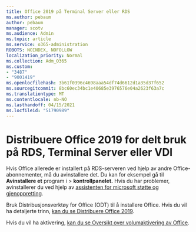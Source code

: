 ```yaml
---
title: Office 2019 på Terminal Server eller RDS
ms.author: pebaum
author: pebaum
manager: scotv
ms.audience: Admin
ms.topic: article
ms.service: o365-administration
ROBOTS: NOINDEX, NOFOLLOW
localization_priority: Normal
ms.collection: Adm_O365
ms.custom:
- "3487"
- "9001419"
ms.openlocfilehash: 3b61f0396c4698aaa54df74d6612d1a35d37f652
ms.sourcegitcommit: 8bc60ec34bc1e40685e3976576e04a2623f63a7c
ms.translationtype: MT
ms.contentlocale: nb-NO
ms.lasthandoff: 04/15/2021
ms.locfileid: "51790989"
---
```

# <a name="deploying-office-2019-for-shared-use-on-rds-terminal-server-or-vdi"></a>Distribuere Office 2019 for delt bruk på RDS, Terminal Server eller VDI

Hvis Office allerede er installert på RDS-serveren ved hjelp av andre Office-abonnementer, må du avinstallere det. Du kan for eksempel gå til **Avinstallere et** program i  >  **kontrollpanelet.** Hvis du har problemer, avinstallerer du ved hjelp av [assistenten for microsoft støtte og gjenoppretting](https://aka.ms/SARA-OfficeUninstall-Alchemy). 

Bruk Distribusjonsverktøy for Office (ODT) til å installere Office. Hvis du vil ha detaljerte trinn, [kan du se Distribuere Office 2019](https://docs.microsoft.com/deployoffice/office2019/deploy).

Hvis du vil ha aktivering, [kan du se Oversikt over volumaktivering av Office](https://docs.microsoft.com/deployoffice/vlactivation/plan-volume-activation-of-office).